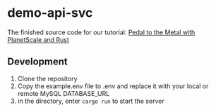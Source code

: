 # demo-api-svc
The finished source code for our tutorial: [Pedal to the Metal with PlanetScale and Rust](https://bend.green/blog/pedal-to-the-metal-with-planetscale-and-rust)

## Development
1. Clone the repository
2. Copy the example.env file to .env and replace it with your local or remote MySQL DATABASE_URL
3. in the directory, enter `cargo run` to start the server
